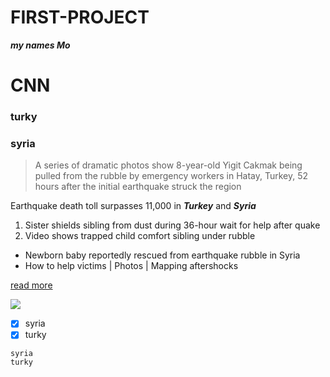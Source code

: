 # FIRST-PROJECT

***my names Mo***

# CNN 

### turky
### syria 

> A series of dramatic photos show 8-year-old Yigit Cakmak being pulled from the rubble by emergency workers in Hatay, Turkey, 52 hours after the initial earthquake struck the region



Earthquake death toll surpasses 11,000 in ***Turkey*** and ***Syria***

1. Sister shields sibling from dust during 36-hour wait for help after quake
2. Video shows trapped child comfort sibling under rubble

- Newborn baby reportedly rescued from earthquake rubble in Syria
- How to help victims | Photos | Mapping aftershocks

[read more](https://edition.cnn.com/middleeast/live-news/turkey-syria-earthquake-updates-2-8-23-intl/index.html)

![](https://upload.wikimedia.org/wikipedia/commons/thumb/b/b1/CNN.svg/1200px-CNN.svg.png)

- [x] syria 
- [x] turky

```
syria 
turky 

```

